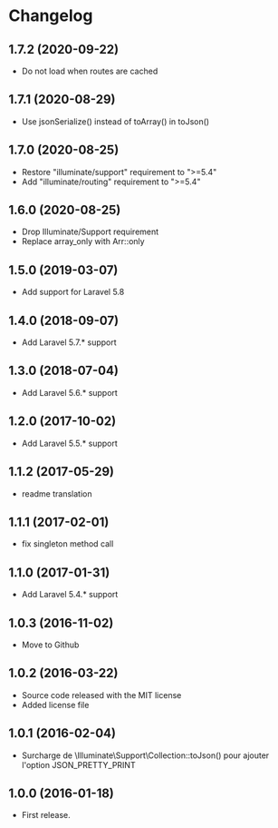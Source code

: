 Changelog
=========

1.7.2 (2020-09-22)
------------------

- Do not load when routes are cached

1.7.1 (2020-08-29)
------------------

- Use jsonSerialize() instead of toArray() in toJson()

1.7.0 (2020-08-25)
------------------

- Restore "illuminate/support" requirement to ">=5.4"
- Add "illuminate/routing" requirement to ">=5.4"

1.6.0 (2020-08-25)
------------------

- Drop Illuminate/Support requirement
- Replace array_only with Arr::only

1.5.0 (2019-03-07)
------------------

- Add support for Laravel 5.8

1.4.0 (2018-09-07)
------------------

- Add Laravel 5.7.* support

1.3.0 (2018-07-04)
------------------

- Add Laravel 5.6.* support

1.2.0 (2017-10-02)
------------------

- Add Laravel 5.5.* support

1.1.2 (2017-05-29)
------------------

- readme translation

1.1.1 (2017-02-01)
------------------

- fix singleton method call

1.1.0 (2017-01-31)
------------------

- Add Laravel 5.4.* support

1.0.3 (2016-11-02)
------------------

- Move to Github

1.0.2 (2016-03-22)
------------------

- Source code released with the MIT license
- Added license file

1.0.1 (2016-02-04)
------------------

- Surcharge de \Illuminate\Support\Collection::toJson()
  pour ajouter l'option JSON_PRETTY_PRINT

1.0.0 (2016-01-18)
------------------

- First release.
